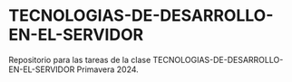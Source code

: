 # TECNOLOGIAS-DE-DESARROLLO-EN-EL-SERVIDOR

Repositorio para las tareas de la clase TECNOLOGIAS-DE-DESARROLLO-EN-EL-SERVIDOR Primavera 2024.
